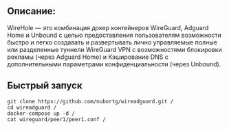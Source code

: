 ## Описание:
WireHole — это комбинация докер контейнеров WireGuard, Adguard Home и Unbound с целью предоставления пользователям возможности
быстро и легко создавать и развертывать лично управляемые полные или разделенные туннели WireGuard VPN
с возможностями блокировки рекламы (через Adguard Home) и Кэширование DNS с дополнительными параметрами конфиденциальности (через Unbound).

## Быстрый запуск
```shell
git clone https://github.com/nubortg/wireadguard.git /
cd wireadguard /
docker-compose up -d /
cat wireguard/peer1/peer1.conf /
```
